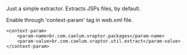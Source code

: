 Just a simple extractor. Extracts JSPs files, by default.

Enable through 'context-param' tag in web.xml file. 

	<context-param>
		<param-name>br.com.caelum.vraptor.packages</param-name>
		<param-value>br.com.caelum.vraptor.util.extract</param-value>
	</context-param>
